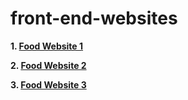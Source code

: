 # front-end-websites

<b>1. <a href="https://balwantsinghmnit.github.io/front-end-websites/food/index.html" target="_blank">Food Website 1</a></b>

<b>2. <a href="https://balwantsinghmnit.github.io/front-end-websites/food2/index.html" target="_blank">Food Website 2</a></b>

<b>3. <a href="https://balwantsinghmnit.github.io/front-end-websites/food3/index.html" target="_blank">Food Website 3</a></b>

